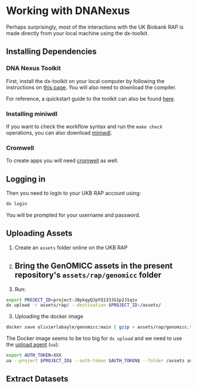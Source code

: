 # Working with DNANexus

Perhaps surprisingly, most of the interactions with the UK Biobank RAP is made  directly from your local machine using the dx-toolkit.

## Installing Dependencies

### DNA Nexus Toolkit

First, install the dx-toolkit on your local computer by following the instructions on [this page](https://documentation.dnanexus.com/downloads). You will also need to download the compiler.

For reference, a quickstart guide to the toolkit can also be found [here](https://documentation.dnanexus.com/getting-started/cli-quickstart).

### Installing miniwdl

If you want to check the workflow syntax and run the `make check` operations, you can also download [miniwdl](https://miniwdl.readthedocs.io/en/latest/getting_started.html#install-miniwdl).

### Cromwell

To create apps you will need [cromwell](https://cromwell.readthedocs.io/en/stable/tutorials/FiveMinuteIntro/) as well.


## Logging in

Then you need to login to your UKB RAP account using:

```bash
dx login
```

You will be prompted for your username and password.

## Uploading Assets

1. Create an `assets` folder online on the UKB RAP

2. Bring the GenOMICC assets in the present repository's `assets/rap/genomicc` folder
   - 

3. Run:

```bash
export PROJECT_ID=project-J0pkqyQJpYQ133JG1p2J1qzv
dx upload -r assets/rap/ --destination $PROJECT_ID:/assets/
```

3. Uploading the docker image

```bash
docker save olivierlabayle/genomicc:main | gzip > assets/rap/genomicc.tar.gz
```

The Docker image seems to be too big for `dx upload` and we need to use the [upload agent](https://documentation.dnanexus.com/downloads#installing-the-upload-agent) (`ua`):

```bash
export AUTH_TOKEN=XXX
ua --project $PROJECT_ID$ --auth-token $AUTH_TOKEN$ --folder /assets assets/rap/genomicc.tar.gz
```

## Extract Datasets

